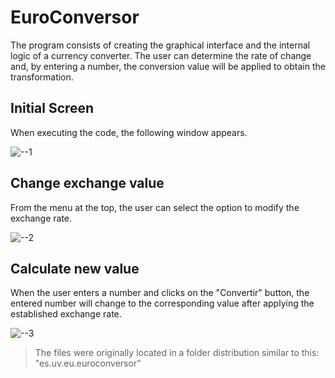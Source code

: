 # EuroConversor

The program consists of creating the graphical interface and the internal logic of a currency converter. The user can determine the rate of change and, by entering a number, the conversion value will be applied to obtain the transformation.

## Initial Screen

When executing the code, the following window appears.

![--1](https://user-images.githubusercontent.com/96742277/148265830-5d7d4628-8876-4526-b666-aed6e873b470.jpg)

## Change exchange value

From the menu at the top, the user can select the option to modify the exchange rate.

![--2](https://user-images.githubusercontent.com/96742277/148265967-6a9a1d72-45fd-43f8-bed4-337850c2d191.JPG)

## Calculate new value

When the user enters a number and clicks on the "Convertir" button, the entered number will change to the corresponding value after applying the established exchange rate.

![--3](https://user-images.githubusercontent.com/96742277/148265994-44ba4b20-d35e-4312-bca3-683493ff8a24.JPG)





> The files were originally located in a folder distribution similar to this: "es.uv.eu.euroconversor"

